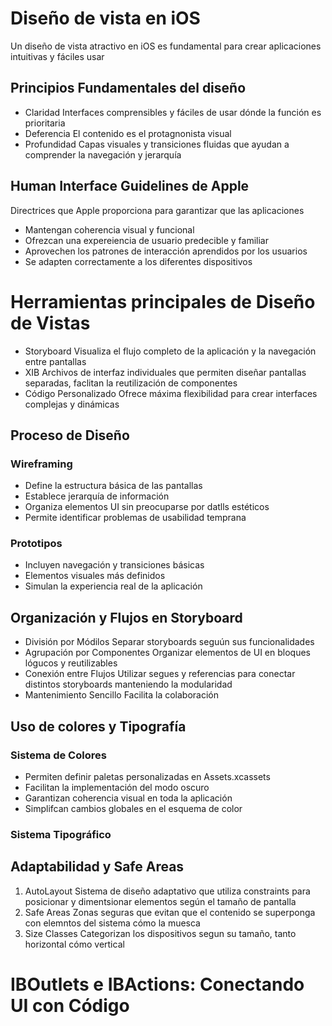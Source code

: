 # Diseño de vista en iOS

Un diseño de vista atractivo en iOS es fundamental para crear aplicaciones intuitivas y fáciles usar

## Principios Fundamentales del diseño
* Claridad
  Interfaces comprensibles y fáciles de usar dónde la función es prioritaria
* Deferencia
  El contenido es el protagnonista visual
* Profundidad
  Capas visuales y transiciones fluidas que ayudan a comprender la navegación y jerarquía

## Human Interface Guidelines de Apple
Directrices que Apple proporciona para garantizar que las aplicaciones
* Mantengan coherencia visual y funcional
* Ofrezcan una expereiencia de usuario predecible y familiar
* Aprovechen los patrones de interacción aprendidos por los usuarios
* Se adapten correctamente a los diferentes dispositivos

# Herramientas principales de Diseño de Vistas
* Storyboard
  Visualiza el flujo completo de la aplicación y la navegación entre pantallas
* XIB
  Archivos de interfaz individuales que permiten diseñar pantallas separadas, faclitan la reutilización de componentes
* Código Personalizado
  Ofrece máxima flexibilidad para crear interfaces complejas y dinámicas

## Proceso de Diseño
### Wireframing
* Define la estructura básica de las pantallas
* Establece jerarquía de información
* Organiza elementos UI sin preocuparse por datlls estéticos
* Permite identificar problemas de usabilidad temprana

### Prototipos
* Incluyen navegación y transiciones básicas
* Elementos visuales más definidos
* Simulan la experiencia real de la aplicación

## Organización y Flujos en Storyboard
* División por Módilos
  Separar storyboards seguún sus funcionalidades
* Agrupación por Componentes
  Organizar elementos de UI en bloques lógucos y reutilizables
* Conexión entre Flujos
  Utilizar segues y referencias para conectar distintos storyboards manteniendo la modularidad
* Mantenimiento Sencillo
  Facilita la colaboración

## Uso de colores y Tipografía
### Sistema de Colores
* Permiten definir paletas personalizadas en Assets.xcassets
* Facilitan la implementación del modo oscuro
* Garantizan coherencia visual en toda la aplicación
* Simplifcan cambios globales en el esquema de color

### Sistema Tipográfico

## Adaptabilidad y Safe Areas
1. AutoLayout
   Sistema de diseño adaptativo que utiliza constraints para posicionar y dimentsionar elementos según el tamaño de pantalla
2. Safe Areas
   Zonas seguras que evitan que el contenido se superponga con elemntos del sistema cómo la muesca
3. Size Classes
   Categorizan los dispositivos segun su tamaño, tanto horizontal cómo vertical

# IBOutlets e IBActions: Conectando UI con Código
